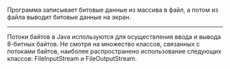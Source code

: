 Программа записывает битовые данные из массива в файл, а потом из файла выводит битовые данные на экран.
*******************************************************************************************************
Потоки байтов в Java используются для осуществления ввода и вывода 8-битных байтов. Не смотря на множество классов, связанных с потоками байтов, наиболее распространено использование следующих классов: FileInputStream и FileOutputStream.
